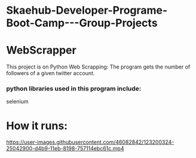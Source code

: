 
# Skaehub-Developer-Programe-Boot-Camp---Group-Projects

# WebScrapper
  This project is on Python Web Scrapping: 
  The program gets the number of followers of a given twitter account.
  
### python libraries used in this program include:
  selenium

# How it runs:

https://user-images.githubusercontent.com/46082842/123200324-25042900-d4b9-11eb-8198-757114ebc61c.mp4



 
    
